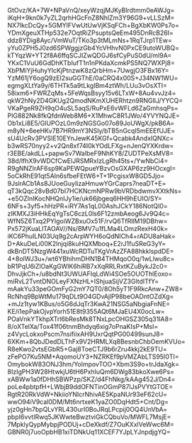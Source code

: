 GtOvz/KA+7W+NPaVnQ/xeyWzqjMJKyBlrdtmm0eAWJg=
iKqH+9kn0k7yZL2qrhHGcFnZ8NhlZm3Y96G9+vLLSzM=
NX7lkcDcQy+5GMYlFVwUtUwVjKSqFCh+BgXbKW0Ps7o=
YDmXgeuXTHp532e7OqtRiZPsuptsQeEm495DnRcB26I=
ddz8YDig8Ayc/VmWuT/TKo3p3tMLmNs+1RqTJrp1TEw=
yYu0ZPH5J0zd6SPWggjzGb4YcVHhvN0PxCE9utoWUBQ=
kTYqzW+YT2f8A6ffqSCJIZwQDGJ6sfCyPuS0dU/ml9A=
YKxC1VuU6GdDhKTbIufT1n1nPKdaXcmkPS5NQ7WXPj8=
XbPMiYjHuhyYlcKjPtnzwK8zQrbHm+7UwgjO3FBx16Y=
YzM61jY6ogQ9zEI2suGGThE/0aCRQ4x00S+J34NW1WU=
egmgXLtYa9y/6THTk5a9tLkgIBm4ztWh/LUu3vOsXTI=
58ixm6+FWRZqMs+5FeWqsBsyy15v6LTxW+8Au4vvJz4=
qkW2hNy2D4GKUg2QmodNKmXUHERhtzn9RNGlIJ/YYCQ=
VKaPgeR9ZH9qO4uSL5aqS/RuPxE6vWFLd6ZaGmhsqPs=
PIG882Nk8fkQfdnWeb8M6+X1MhwC8R1JWo/4YVYNQJE=
Ob1xLi8E5/GIUPOzL0m9zNGSGo07o89JoUWgX/pkB6A=
m8yN+6eeHKv7B7HR9mY3NSly/bTB5nGcqI5mEEEfUJE=
sU4UcRv3PVSIE10EYnJewK45KGf+Qcabk4AndxIQNXc=
b3wRS70nyy2+v2Qn8xf74I0kYOdLFXg+nJenQYXKrdw=
r3EBE/akdLL+papwSv7WaIbeF9NhKY8/ZUDTPeXsMV8=
38d/lfhX9vWDCfCwElJRSMRxIzLgRh45ts+/YwNbCi4=
R9gNNZIrAF6sp9KaPEWQpueYBzvOsGXAP6zz9HOcxgI=
5oCkRhE91qt5AIn6sfbeFEtW6+T+1PcgisxW8GD5Jjo=
9JslrACb1As8JUoeGuyIizaHmuwYGrCaprs7neaDT+E=
qT3kQqc28vBd07bI7HCKNcmNPRw9bVRDbdwmvXXtkNs=
+e5OZlnIKocNHQnIJy1ie/uk66jbgeq6HH9hEUIO/SY=
6NFs+3yf5+hHzPR+iRY7As1qL00AshJCkY186NotQI0=
zIKMXJ3iHHkEqYgTsC6czL0ls6F12zmbAeog6Jv9Q4c=
WfN5Z6Txq2PYlgoiWZBxuOx51F/rvQ6TfRllM19DBhw=
Px572jKuaLlTAOAV//Ns/BMV7u1fLMa4LOmzRexH40k=
iKC6PhuILN03Uq9g2cArpWYH6oQdNICh4+rADU8aHak=
D+AkuDeLi00K2Injqi8kuHQXMboq+E2rJ1fuSReG3yY=
dkBnDT5NzgW441xuWcRDTuTKgVrAzZFA88hkklspdDE=
4+8olWJ3u+/wt6YBhihmDHN1B4THMqoO0q/1wLlwu8c=
bR1PqU6iZlOaKgGWlK6hiRB7xXqRRLRxtKZuBykJ2c0=
DhvJjkCh+/u8bdNt3UWUAFIqLdWi4SOe5OUOThlEoxo=
miRvL2TvntDNOLeyFXNzHL+IShjuaSijVZ3GltdITfY=
mAakYu33peGOmFyG2mY7QT0/8Oh5yT1F9RkcAnw+ZW8=
RcNhq9BpWtMu179qDLt9O4GDvAjlP98beOADntOZdXg=
+mJz1tyw1KBus/o5G6dJqTr3KwA21NSG5aNbgiaFnNE=
KE/i1epPakOjvpYorh51E8t9355AQt6MJaEU4X0ocLw=
POaVnkYTkhpXTrl6bResMk8TNxLpcOHGSZ305q31IA8=
8/oXTelXa/Tox41f06tnmBhdyq6xig7oPnaKIsP+MsI=
z4VycLokxoPscm7nsifiixAH9UxrQqtPG00499sunJ8=
6XKm+8QbJDedDLThFx9V2HRMLXq8BesnbChbOemKVUo=
R8eKwo2vtsEGbR5+Gaj8ToeCTJ9b6rZru4kkj2kE9TU=
zFePO7Ku5NM+AqomoUY3+NZRKEf9pVMZAbLTS95I0TI=
OmybokW83ONJ3hm/YolmpovTOO+Xbm3S9o+trJdaXgk=
8IzIgPH3W28HtwkjU6tH6PxhluQm6DWg83bkoXwe6Ps=
xABWw1a0fDHhSBWPzp/SKZ/d4FhNkg/kAAg452J/Dn4=
poLe4pbtpfH+LWbjB9ddOFNTinOGmP87lJsPVYtGTOE=
RgtR20RkVdW+NkiioYNIcrNhivAE5KpaNUr93eF62cU=
wwO94iV9cal0DM/Mt6nrtxeK1yaZO0DqHdt5+Cnt/Dg=
yjz0gHn7bpQLvYRL430urI0BoJRqLPcpij0OQ4UnVbA=
pbpI6vvtIRwq5JKWwteBwztviGkCQbuVo/MWFL7MsjE=
7MpklyQypMybpjPODUj+cDeXkdf/Z7OuKXxlVeWwc6M=
GBNR0j7uoOpbHB1xiTDNkUq11XCEF7YJpLYJnpdjgYQ=
